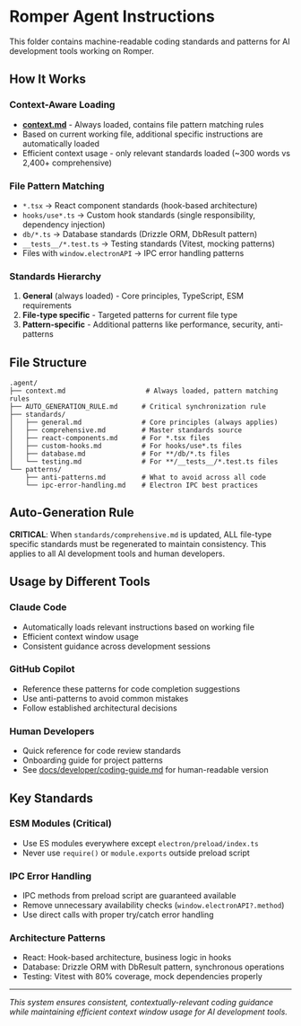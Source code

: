 # Romper Agent Instructions

This folder contains machine-readable coding standards and patterns for AI development tools working on Romper.

## How It Works

### Context-Aware Loading

- **[context.md](./context.md)** - Always loaded, contains file pattern matching rules
- Based on current working file, additional specific instructions are automatically loaded
- Efficient context usage - only relevant standards loaded (~300 words vs 2,400+ comprehensive)

### File Pattern Matching

- `*.tsx` → React component standards (hook-based architecture)
- `hooks/use*.ts` → Custom hook standards (single responsibility, dependency injection)
- `db/*.ts` → Database standards (Drizzle ORM, DbResult pattern)
- `__tests__/*.test.ts` → Testing standards (Vitest, mocking patterns)
- Files with `window.electronAPI` → IPC error handling patterns

### Standards Hierarchy

1. **General** (always loaded) - Core principles, TypeScript, ESM requirements
2. **File-type specific** - Targeted patterns for current file type
3. **Pattern-specific** - Additional patterns like performance, security, anti-patterns

## File Structure

```
.agent/
├── context.md                    # Always loaded, pattern matching rules
├── AUTO_GENERATION_RULE.md      # Critical synchronization rule
├── standards/
│   ├── general.md               # Core principles (always applies)
│   ├── comprehensive.md         # Master standards source
│   ├── react-components.md      # For *.tsx files
│   ├── custom-hooks.md          # For hooks/use*.ts files
│   ├── database.md              # For **/db/*.ts files
│   └── testing.md               # For **/__tests__/*.test.ts files
└── patterns/
    ├── anti-patterns.md         # What to avoid across all code
    └── ipc-error-handling.md    # Electron IPC best practices
```

## Auto-Generation Rule

**CRITICAL**: When `standards/comprehensive.md` is updated, ALL file-type specific standards must be regenerated to maintain consistency. This applies to all AI development tools and human developers.

## Usage by Different Tools

### Claude Code

- Automatically loads relevant instructions based on working file
- Efficient context window usage
- Consistent guidance across development sessions

### GitHub Copilot

- Reference these patterns for code completion suggestions
- Use anti-patterns to avoid common mistakes
- Follow established architectural decisions

### Human Developers

- Quick reference for code review standards
- Onboarding guide for project patterns
- See [docs/developer/coding-guide.md](../docs/developer/coding-guide.md) for human-readable version

## Key Standards

### ESM Modules (Critical)

- Use ES modules everywhere except `electron/preload/index.ts`
- Never use `require()` or `module.exports` outside preload script

### IPC Error Handling

- IPC methods from preload script are guaranteed available
- Remove unnecessary availability checks (`window.electronAPI?.method`)
- Use direct calls with proper try/catch error handling

### Architecture Patterns

- React: Hook-based architecture, business logic in hooks
- Database: Drizzle ORM with DbResult pattern, synchronous operations
- Testing: Vitest with 80% coverage, mock dependencies properly

---

_This system ensures consistent, contextually-relevant coding guidance while maintaining efficient context window usage for AI development tools._
